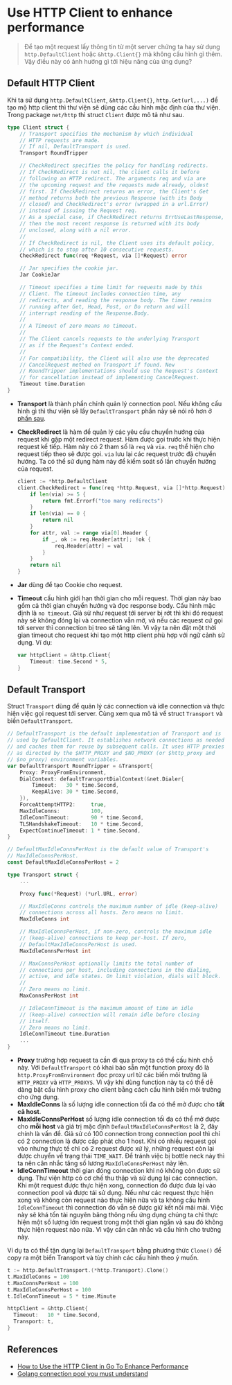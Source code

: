# Use HTTP Client to enhance performance

> Để tạo một request lấy thông tin từ một server chứng ta hay sử dụng `http.DefaultClient` hoặc `&http.Client{}` mà
> không cấu hình gì thêm. Vậy điều này có ảnh hưởng gì tới hiệu năng của ứng dụng?

## Default HTTP Client

Khi ta sử dụng `http.DefaultClient`, `&http.Client{}`, `http.Get(url,...)` để tạo mộ http client thì thư viện sẽ
dùng các cầu hình mặc định của thư viện. Trong package `net/http` thì struct `Client` được mô tả như sau.

```go
type Client struct {
    // Transport specifies the mechanism by which individual
    // HTTP requests are made.
    // If nil, DefaultTransport is used.
    Transport RoundTripper

    // CheckRedirect specifies the policy for handling redirects.
    // If CheckRedirect is not nil, the client calls it before
    // following an HTTP redirect. The arguments req and via are
    // the upcoming request and the requests made already, oldest
    // first. If CheckRedirect returns an error, the Client's Get
    // method returns both the previous Response (with its Body
    // closed) and CheckRedirect's error (wrapped in a url.Error)
    // instead of issuing the Request req.
    // As a special case, if CheckRedirect returns ErrUseLastResponse,
    // then the most recent response is returned with its body
    // unclosed, along with a nil error.
    //
    // If CheckRedirect is nil, the Client uses its default policy,
    // which is to stop after 10 consecutive requests.
    CheckRedirect func(req *Request, via []*Request) error

    // Jar specifies the cookie jar.
    Jar CookieJar

    // Timeout specifies a time limit for requests made by this
    // Client. The timeout includes connection time, any
    // redirects, and reading the response body. The timer remains
    // running after Get, Head, Post, or Do return and will
    // interrupt reading of the Response.Body.
    //
    // A Timeout of zero means no timeout.
    //
    // The Client cancels requests to the underlying Transport
    // as if the Request's Context ended.
    //
    // For compatibility, the Client will also use the deprecated
    // CancelRequest method on Transport if found. New
    // RoundTripper implementations should use the Request's Context
    // for cancellation instead of implementing CancelRequest.
    Timeout time.Duration
}
```

- **Transport** là thành phần chính quản lý connection pool. Nếu không cấu hình gì thì thư viện sẽ lấy `DefaultTransport` phần này sẽ nói rõ hơn ở [phần sau](#default-transport).

- **CheckRedirect** là hàm để quản lý các yêu cầu chuyển hướng của request khi gặp một redirect request. Hàm được gọi trước khi thực hiện request kế tiếp. 
Hàm này có 2 tham số là `req` và `via`. `req` thể hiện cho request tiếp theo sẽ được gọi. `via` lưu lại
các request trước đã chuyển hướng. Ta có thể sử dụng hàm này để kiểm soát số lần chuyển hướng của request.

    ```go
    client := *http.DefaultClient
    client.CheckRedirect = func(req *http.Request, via []*http.Request) error {
        if len(via) >= 5 {
            return fmt.Errorf("too many redirects")
        }
        if len(via) == 0 {
            return nil
        }
        for attr, val := range via[0].Header {
            if _, ok := req.Header[attr]; !ok {
                req.Header[attr] = val
            }
        }
        return nil
    }
    ```

- **Jar** dùng để tạo Cookie cho request.

- **Timeout** cấu hình giới hạn thời gian cho mỗi request. Thời gian này bao gồm cả thời gian chuyển hướng và đọc
response body. Cấu hình mặc định là `no timeout`. Giả sử như request tới server bị rớt thì khi đó request này sẽ
không đóng lại và connection vẫn mở, và nếu các request cứ gọi tới server thì connection bị treo sẽ tăng lên. Vì vậy
ta nên đặt một thời gian timeout cho request khi tạo một http client phù hợp với ngữ cảnh sử dụng. Ví dụ:

    ```go
    var httpClient = &http.Client{
        Timeout: time.Second * 5,
    }
    ```

## Default Transport

Struct `Transport` dùng để quản lý các connection và idle connection và thực hiện việc gọi request tới server. Cùng xem qua mô tả về struct `Transport` và biến `DefaultTransport`.

```go
// DefaultTransport is the default implementation of Transport and is
// used by DefaultClient. It establishes network connections as needed
// and caches them for reuse by subsequent calls. It uses HTTP proxies
// as directed by the $HTTP_PROXY and $NO_PROXY (or $http_proxy and
// $no_proxy) environment variables.
var DefaultTransport RoundTripper = &Transport{
    Proxy: ProxyFromEnvironment,
    DialContext: defaultTransportDialContext(&net.Dialer{
        Timeout:   30 * time.Second,
        KeepAlive: 30 * time.Second,
    }),
    ForceAttemptHTTP2:     true,
    MaxIdleConns:          100,
    IdleConnTimeout:       90 * time.Second,
    TLSHandshakeTimeout:   10 * time.Second,
    ExpectContinueTimeout: 1 * time.Second,
}

// DefaultMaxIdleConnsPerHost is the default value of Transport's
// MaxIdleConnsPerHost.
const DefaultMaxIdleConnsPerHost = 2

type Transport struct {
    ...

    Proxy func(*Request) (*url.URL, error)

    // MaxIdleConns controls the maximum number of idle (keep-alive)
    // connections across all hosts. Zero means no limit.
    MaxIdleConns int

    // MaxIdleConnsPerHost, if non-zero, controls the maximum idle
    // (keep-alive) connections to keep per-host. If zero,
    // DefaultMaxIdleConnsPerHost is used.
    MaxIdleConnsPerHost int

    // MaxConnsPerHost optionally limits the total number of
    // connections per host, including connections in the dialing,
    // active, and idle states. On limit violation, dials will block.
    //
    // Zero means no limit.
    MaxConnsPerHost int

    // IdleConnTimeout is the maximum amount of time an idle
    // (keep-alive) connection will remain idle before closing
    // itself.
    // Zero means no limit.
    IdleConnTimeout time.Duration
    ...
}
```

- **Proxy** trường hợp request ta cần đi qua proxy ta có thể cấu hình chỗ này. Với `DefaultTransport` có khai báo
sẵn một function proxy đó là `http.ProxyFromEnvironment` đọc proxy url từ các biến môi trường là `HTTP_PROXY` và
`HTTP_PROXYS`. Vì vậy khi dùng function này ta có thể dễ dàng bật cấu hình proxy cho client bằng cách cấu hình biến
môi trường cho ứng dụng.
- **MaxIdleConns** là số lượng idle connection tối đa có thể mở được cho **tất cả host**.
- **MaxIdleConnsPerHost** số lượng idle connection tối đa có thể mở được cho **mỗi host** và giá trị mặc định
`DefaultMaxIdleConnsPerHost` là 2, đây chính là vấn đề. Giả sử có 100 connection trong connection pool thì chỉ có 2
connection là được cấp phát cho 1 host. Khi có nhiều request gọi vào nhưng thực tế chỉ có 2 request được xử lý,
những request còn lại được chuyển về trạng thái `TIME_WAIT`. Để tránh việc bị bottle neck này thì ta nên cân nhắc
tăng số lương `MaxIdleConnsPerHost` này lên.
- **IdleConnTimeout** thời gian đóng connection khi nó không còn được sử dụng. Thư viện http có cơ chế thu thập và
sử dụng lại các connection. Khi một request được thực hiện xong, connection đó được đưa lại vào connection pool và
được tái sử dụng. Nếu như các request thực hiện xong và không còn request nào thực hiện nữa và ta không cấu hình
`IdleConnTimeout` thì connection đó vẫn sẽ được giữ kết nối mãi mãi. Việc này sẽ khá tốn tài nguyên băng thông nếu
ứng dụng chúng ta chỉ thực hiện một số lượng lớn request trong một thời gian ngắn và sau đó không thực hiện request
nào nữa. Vì vậy cần cân nhắc và cấu hình cho trường này.

Ví dụ ta có thể tận dụng lại `DefaultTransport` bằng phương thức `Clone()` để copy ra một biến Transport và tùy
chỉnh các cấu hình theo ý muốn.

```go
t := http.DefaultTransport.(*http.Transport).Clone()
t.MaxIdleConns = 100
t.MaxConnsPerHost = 100
t.MaxIdleConnsPerHost = 100
t.IdleConnTimeout = 5 * time.Minute

httpClient = &http.Client{
  Timeout:   10 * time.Second,
  Transport: t,
}
```

## References

- [How to Use the HTTP Client in Go To Enhance Performance](https://www.loginradius.com/blog/engineering/tune-the-go-http-client-for-high-performance/)
- [Golang connection pool you must understand](https://developpaper.com/golang-connection-pool-you-must-understand/)
